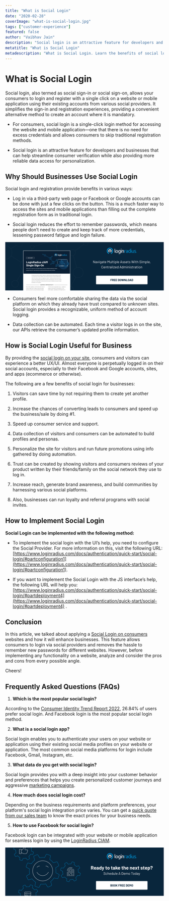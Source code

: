 ```yaml
---
title: "What is Social Login"
date: "2020-02-28"
coverImage: "what-is-social-login.jpg"
tags: ["customer-experience"]
featured: false 
author: "Vaibhav Jain" 
description: "Social login is an attractive feature for developers and businesses that can help streamline consumer verification while also providing more reliable data access for personalization."
metatitle: "What is Social Login"
metadescription: "What is Social Login. Learn the benefits of social login for businesses and how to implement it on your website and what things to take care of while implementing."
---
```



# What is Social Login

  
Social login, also termed as social sign-in or social sign-on, allows your consumers to login and register with a single click on a website or mobile application using their existing accounts from various social providers. It simplifies the sign-in and registration experiences, providing a convenient alternative method to create an account where it is mandatory.
  

-   For consumers, social login is a single-click login method for accessing the website and mobile application—one that there is no need for excess credentials and allows consumers to skip traditional registration methods.
    
-   Social login is an attractive feature for developers and businesses that can help streamline consumer verification while also providing more reliable data access for personalization.
    
  

## Why Should Businesses Use Social Login

Social login and registration provide benefits in various ways:

-   Log in via a third-party web page or Facebook or Google accounts can be done with just a few clicks on the button. This is a much faster way to access the sites and mobile applications than filling out the complete registration form as in traditional login.
    
-   Social login reduces the effort to remember passwords, which means people don’t need to create and keep track of more credentials, lessening password fatigue and login failure.

[![sso](sso.png)](https://www.google.com/url?q=https://www.loginradius.com/resource/loginradius-single-sign-on/)
    
-   Consumers feel more comfortable sharing the data via the social platform on which they already have trust compared to unknown sites. Social login provides a recognizable, uniform method of account logging.
    
-   Data collection can be automated. Each time a visitor logs in on the site, our APIs retrieve the consumer’s updated profile information.
    

## How is Social Login Useful for Business

  

By providing the [social login on your site](https://www.loginradius.com/social-login/), consumers and visitors can experience a better UX/UI. Almost everyone is perpetually logged in on their social accounts, especially to their Facebook and Google accounts, sites, and apps (ecommerce or otherwise).


The following are a few benefits of social login for businesses:

  

1.  Visitors can save time by not requiring them to create yet another profile.
    
2.  Increase the chances of converting leads to consumers and speed up the business/sale by doing #1.
    
3.  Speed up consumer service and support.
    
4.  Data collection of visitors and consumers can be automated to build profiles and personas.
    
5.  Personalize the site for visitors and run future promotions using info gathered by doing automation.
    
6.  Trust can be created by showing visitors and consumers reviews of your product written by their friends/family on the social network they use to log in.
    
7.  Increase reach, generate brand awareness, and build communities by harnessing various social platforms.
    
8.  Also, businesses can run loyalty and referral programs with social invites.
    

  

## How to Implement Social Login

**Social Login can be implemented with the following method:**

-   To implement the social login with the UI’s help, you need to configure the Social Provider. For more information on this, visit the following URL: [https://www.loginradius.com/docs/authentication/quick-start/social-login/#partconfiguration1](https://www.loginradius.com/docs/authentication/quick-start/social-login/#partconfiguration1).
    
-   If you want to implement the Social Login with the JS interface’s help, the following URL will help you: [https://www.loginradius.com/docs/authentication/quick-start/social-login/#partdeployment4](https://www.loginradius.com/docs/authentication/quick-start/social-login/#partdeployment4) .
    

## Conclusion

  

In this article, we talked about applying a [Social Login on consumers](https://www.loginradius.com/resource/loginradius-ciam-social-login/) websites and how it will enhance businesses. This feature allows consumers to login via social providers and removes the hassle to remember new passwords for different websites. However, before implementing any functionality on a website, analyze and consider the pros and cons from every possible angle.

  
Cheers!


## Frequently Asked Questions (FAQs)

1. **Which is the most popular social login?**

According to the [Consumer Identity Trend Report 2022](https://www.loginradius.com/resource/consumer-digital-identity-trend-report-2022), 26.84% of users prefer social login. And Facebook login is the most popular social login method. 



2. **What is a social login app?**

Social login enables you to authenticate your users on your website or application using their existing social media profiles on your website or application. The most common social media platforms for login include Facebook, Gmail, Instagram, etc. 



3. **What data do you get with social login?**

Social login provides you with a deep insight into your customer behavior and preferences that helps you create personalized customer journeys and aggressive [marketing campaigns](https://www.loginradius.com/blog/growth/advantage-social-login-as-marketer/).



4. **How much does social login cost?**

Depending on the business requirements and platform preferences, your platform's social login integration price varies. You can get a [quick quote from our sales team](https://www.loginradius.com/contact-sales/) to know the exact prices for your business needs. 



5. **How to use Facebook for social login?**

Facebook login can be integrated with your website or mobile application for seamless login by using the [LoginRadius CIAM](https://www.loginradius.com/social-login/). 


[![book-a-demo-loginradius](../../assets/book-a-demo-loginradius.png)](https://www.loginradius.com/book-a-demo/)
